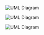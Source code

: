 <!---@startuml
title Detailed UE Cell Selection and Decoding MIB/SIB1

actor "UE" as UE
participant "RF Frontend" as RF
participant "Baseband Processor" as BB
participant "Cell Search Module" as CSM
participant "PSS/SSS Detection" as Sync
participant "Numerology Config" as Num
participant "MIB Decoding Process" as MIB
participant "SIB1 Decoding Process" as SIB1
participant "PLMN Matching" as PLMN

== Initial Scanning Phase ==
UE -> RF : Scan available frequency bands
RF -> BB : Forward RF signal to baseband processor

== Numerology and BWP Setup ==
BB -> Num : Configure numerology (subcarrier spacing)
Num -> BB : Apply numerology (subcarrier spacing, cyclic prefix)
BB -> BB : Setup bandwidth part (BWP)\naccording to scanned signal

== Cell Search Process ==
UE -> CSM : Start Cell Search for Sync Signals
CSM -> Sync : Detect Primary Sync Signal (PSS)
Sync -> CSM : Detect Secondary Sync Signal (SSS)
CSM -> UE : Identify Cell ID, Frame Timing, and Timing Offset

== Synchronization Phase ==
UE -> RF : Adjust frequency and timing based on PSS/SSS
RF -> BB : Provide synchronized signal to baseband

== MIB Decoding Process ==
UE -> RF : Capture PBCH (Physical Broadcast Channel) data
RF -> BB : Demodulate PBCH and extract MIB
BB -> MIB : Start MIB decoding process
MIB -> MIB : Parse System Frame Number, bandwidth, etc.
MIB -> BB : Provide decoded MIB information

== SIB1 Decoding Process ==
UE -> RF : Read PDSCH for SIB1 data
RF -> BB : Demodulate PDSCH
BB -> SIB1 : Start SIB1 decoding process
SIB1 -> SIB1 : Parse PLMN, cell quality, access barring parameters, etc.
SIB1 -> BB : Provide decoded SIB1 info

== Cell Selection Process ==
BB -> PLMN : Match PLMN (Public Land Mobile Network) ID
PLMN -> UE : Check if PLMN is allowed (home or roaming)
UE -> UE : Evaluate cell selection criteria (e.g., cell quality, signal strength)
UE -> UE : Select best cell for communication

@enduml
--->
![UML Diagram](https://www.planttext.com/api/plantuml/svg/X5N1RjD04BtxAqOz9L9fnRLI4JXjHIHIeXh4XSjalOaNxDsmksunlyQ1J-8Nc9cr4xj4S4kyRyRllNcp_ltpr-iGqSUsgRDeOgtXHaSqjIxXuoqiT5r3eMkjed4Mq9Pqh5nfx0vMo_ooMEOlimnLT1xEFjwU0GOgo_RKq2YpHnlXxE4ExhopKTjIpX_kfkSv1htXpcllb0x1UO7b-HJMKq6lAbYvigsrm1R5QefR5yLbKHGi8x4MMD5PDSNTjutshdQx3XRERirESFHq2YELHyazGq7ImHJ9Nfo6YajJakzMzx32g2h22eQVPDdrDIojYGP9ga9hfLD51i7rTKRpUF6Ax8ChEGHyf3dXXaQszVfRgwtgW8qC6M48cUU4l7F-2Nt9PS7iB3MEZb2zvVl1Sddro18-p3-joV3Oxldbr8nQ4e9w9hzQhy4UAsQXtIZqtcWFOO-AgCypnWzCtkptTVUVYdDGdQgD8c9wQxxF-zTAVQB2j9zC6IjWGs569EUVBIhblFXEwW8xH_bDUaNPE3pzP8wEKeIuFM_11BYbK7Dke9168MCWuUNPLHymQcSQzDqO2JCAuJoJ9uV-FRoWWDZohuA22_h-nEeAbgMsqMoxn6XvSqvBX8s63wOHdtX0wJUytsw3ZgAJUrQqREO7oiAUoiwRyaiRuYWpt2gcLXoC4hWmRT4uIUJReoarXCCx3XwFCoKyJctDCneBt4UEq3fVl2N3gYuOHProxx1KI0GN5O-ndaE94ST4RdJ3-u-nBsR--dlqT0t9LgRCC8LXglox7EZqcS_uuG6tHaz65Ls8kkcTfknkj3y_9kuST5GNGzt44sbETl2PiHISHlnFCpbrBpmpuq4ZtNyt1QcHr779lsGpijSfs45eAdokL9uUeKahNpYqRfokRotM9dOKAYNSDhoKN8ziHDG-zDA7HYUroo6B7s_SyEKOoKwqvGQyIdTW-ZDRjnjU_NSypvNRq3S8xdLySlxhd1OW4z2m7ejAgwzWjgdK1C2wTa_4ObOvcXrvI3bgv0vADalLxIFMBHieiiE1dVA6L1g4cRxONJntfSzuY5xRNQmc7PD2s6WAh5Jn-9HhcjPId2K3h-d3Hr_NFm000F__0m00)

![UML Diagram](https://www.planttext.com/api/plantuml/svg/Z5PDRzf04BtxLqpJ2qWa2eGe5H9LY25D3eaY6nyg8LKRUw4kzfhkhlDLzMVrr4Eb_g7-XSwiZRs0Ww98KPPzC_FcpPib_tx_ELUQIPsdYVCkulDOS90yr10cJ2d7KSjOh9XaAJ0fiqVuuG1SPaBxyGk7RgyykLcIIRXFMBXqVjf1-5l7ORnYGflG2qGiP9QBg0XvFxca7xh9PCIbdSWkr6ykPAS_22O7m1G4aysFxwu-GokOjCqb7hxi0BoHUmM77s4S51WwD-GO1tMESR09k1cvDG0FEm2JON5xKQV0moR4yrmBWgTTY1jO23Sm06Su15_p5NG7s3luN4GOJItTISxI-uH39egcO3Xq7CHWhuKGO48KJt3YgiPVYuW_mH2wPpDH1BgPcCUBwkBqGmVy_3v4JyHSWhzYOImM574AowiNfynETKpu06wuKcp1YUG6jvbeLMMrP4AbiTOygYYtw_vw0vmGU3payGFVRf69g6hTCz5ZlsouccynE31fQ1u9UqRoiZ6XKu8nh1WdR167UIOV6Nes0fqH1ZiPyp2BCDEgn7J0x5R1QIMpa4Uvv6sdp6Zd9WE5HcH4c831J1p2D4v9s57qm4J8eJKTjL7btZ7y_QNeFbWbiLZ29qds648Vl0lLWHlNhqPrPjBmT9L99f_1FVHkfzVu-V5JjtVIjwXKwX3Ps3I1tiFsI5h5CJ_sYI1BcKBZUhYz8dXxZeH2TQQZpWRVZg5LChBcV6Bx67S2lIVGdp6cylZtd2jjiWRLV0sBBKz7vIXiDo27oZtJKQNZNbQrazUPMVGjLpXJNOo6r2cbKfKG9zjRLbqCNca9kPKi8gRPZeIcsLnHmGMnn8znqfPe_Qtbm29hiOWXFXIbebXQup2BqYfBSlFdvi84_hw5gQHzIoFbTjLTj9isYznVxfCb8XcEY5CXKve6s6m8iroAz6axvSkvKO3EajebSS9AWewzS-kwVToyPfKUO_sLB117TAUVeSMF5aTRZcdOgEPiRzkf_clXJLjM-25FKrfr7AN8D8U4p_N0_efG3LyHhVhDRy-4zTwgwb5jlRepzSjZAL6zCUjy9tRn_NjTHlGj1ljzwvmZYFw7-Gy00F__0m00)


![UML Diagram](https://www.planttext.com/api/plantuml/svg/b5JRQjj057pNLnpoP44Juaif65IYg6aSQ8DPMm-1WjYk3j9IQQNkhfpqm_gKXq9_gB_GevLYsN7SovjsTsOyP-RWNuy_BepbsZPbuN5XAmtnLV-HtLvwDJr98MkkB9mi5tSmYg_y4-06w90Gz110j05neF4nZ7OWT3g4Q2xofDQLmBJHQCw4Wx8mMYGBhj82jUS50QmirZ2UarymgD8E0KkDlFnS80I1Ho-dRtkZC8SLeVP1dzHeYxzHAJv00ECtljTJUZ8P9FPQSsLAQQ5Ii6nL1XEJUPiLC1GeDsZsF3m9aDRk12GOyQ80DwOnYUOqSSSQ-MIB7aLJS8jWPIbL1ZpTS2NGz_PKIBMFq3cKMKQNB6HWH4xf5SJSdN732vdwW_5fPtpLnyTQmqzwHmptmfYmCA5owagPpl4rAjIjOT8XBo55EJc7dz_DAuW_mBLkgmrW1koIRjPOrX2Tijlr3LsUFumdqzdXQ4FuVNNCXVzkHU7lvBejU5jHYxHLkydRKMTkKPXpJCFUIvi3On54bL8eh2HXXbyRDFRevhoC7YrZylCFEnC_i_qitVULlkVwwC_GEDJCCC_hhhgERrg6HTKpJ5KqxlFlTURks9PPccpQhLwEuejhgD9SV_llcbwsyiVY74yCF3tmkXel2D3-G_q6003__mC0)
